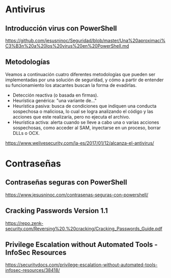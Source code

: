 # Antivirus

## Introducción virus con PowerShell
https://github.com/jesusninoc/Seguridad/blob/master/Una%20aproximaci%C3%B3n%20a%20los%20virus%20en%20PowerShell.md

## Metodologías
Veamos a continuación cuatro diferentes metodologías que pueden ser implementadas por una solución de seguridad, y cómo a partir de entender su funcionamiento los atacantes buscan la forma de evadirlas.
- Detección reactiva (o basada en firmas).
- Heurística genérica: "una variante de..."
- Heurística pasiva: busca de condiciones que indiquen una conducta sospechosa o maliciosa, lo cual se logra analizando el código y las acciones que este realizaría, pero no ejecuta el archivo.
- Heurística activa: alerta cuando se lleve a cabo una o varias acciones sospechosas, como acceder al SAM, inyectarse en un proceso, borrar DLLs o OCX.

https://www.welivesecurity.com/la-es/2017/01/12/alcanza-el-antivirus/

# Contraseñas

## Contraseñas seguras con PowerShell
https://www.jesusninoc.com/contrasenas-seguras-con-powershell/

## Cracking Passwords Version 1.1
https://repo.zenk-security.com/Reversing%20.%20cracking/Cracking_Passwords_Guide.pdf

## Privilege Escalation without Automated Tools - InfoSec Resources
https://securitydocs.com/privilege-escalation-without-automated-tools-infosec-resources/38418/
